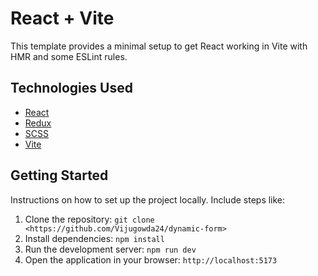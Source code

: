 # React + Vite

This template provides a minimal setup to get React working in Vite with HMR and some ESLint rules.

## Technologies Used

- [React](https://reactjs.org/)
- [Redux](https://redux.js.org/)
- [SCSS](https://sass-lang.com/)
- [Vite](https://vitejs.dev/)


## Getting Started

Instructions on how to set up the project locally. Include steps like:

1. Clone the repository: `git clone <https://github.com/Vijugowda24/dynamic-form>`
2. Install dependencies: `npm install`
3. Run the development server: `npm run dev`
4. Open the application in your browser: `http://localhost:5173`
